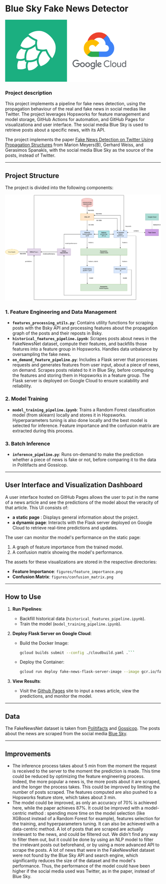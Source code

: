 # Blue Sky Fake News Detector

<img src="./img/logo.png" alt="Hopsworks Logo" width="200"> <img src="./img/google_cloud.webp" alt="Google Cloud Logo" width="200">

### Project description

This project implements a pipeline for fake news detection, using the propagation behaviour of the real and fake news in social medias like Twitter. The project leverages Hopsworks for feature management and model storage, GitHub Actions for automation, and GitHub Pages for visualizationa and user interface. The social media Blue Sky is used to retrieve posts about a specific news, with its API.

 The project implements the paper [Fake News Detection on Twitter Using Propagation
 Structures](https://link.springer.com/chapter/10.1007/978-3-030-61841-4_10) from Marion Meyers(B), Gerhard Weiss, and Gerasimos Spanakis, with the social media Blue Sky as the source of the posts, instead of Twitter.

---

## Project Structure

The project is divided into the following components:

![Project structure](/img/fake_news_project_structure.png)

### 1. **Feature Engineering and Data Management**
- **`features_processing_utils.py`**: Contains utility functions for scraping posts with the Bsky API and processing features about the propagation graph of the posts and their reposts in Bsky.
- **`historical_features_pipeline.ipynb`**: Scrapes posts about news in the FakeNewsNet dataset, compute their features, and backfills those features into a feature group in Hopsworks. Handles data unbalance by oversampling the fake news.
- **`on_demand_feature_pipeline.py`**:  Includes a Flask server that processes requests and generates features from user input, about a piece of news, on demand. Scrapes posts related to it in Blue Sky, before computing the features and storing them in Hopsworks in a feature group. The Flask server is deployed on Google Cloud to ensure scalability and reliability.

### 2. **Model Training**
- **`model_training_pipeline.ipynb`**: Trains a Random Forest classification model (from sklearn) locally and stores it in Hopsworks. Hyperparameters tuning is also done locally and the best model is selected for inference. Feature importance and the confusion matrix are extracted during this process.

### 3. **Batch Inference**
- **`inference_pipeline.py`**: Runs on-demand to make the prediction whether a piece of news is fake or not, before comparing it to the data in Politifacts and Gossicop.

---

## User Interface and Visualization Dashboard

A user interface hosted on GitHub Pages allows the user to put in the name of a news article and see the predictions of the model about the veracity of that article.
This UI consists of:
- **a static page** : Displays general information about the project.
- **a dynamic page**: Interacts with the Flask server deployed on Google Cloud to retrieve real-time predictions and updates.

The user can monitor the model's performance on the static page:
1. A graph of feature importance from the trained model.
2. A confusion matrix showing the model's performance.

The assets for these visualizations are stored in the respective directories:
- **Feature Importance**: `figures/feature_importance.png`
- **Confusion Matrix**: `figures/confusion_matrix.png`

---

## How to Use

1. **Run Pipelines**:
   - Backfill historical data (`historical_features_pipeline.ipynb`).
   - Train the model (`model_training_pipeline.ipynb`).

2. **Deploy Flask Server on Google Cloud**:
   - Build the Docker Image:
      ```bash 
      gcloud builds submit --config ./cloudbuild.yaml .```
   - Deploy the Container:
      ```bash 
      gcloud run deploy fake-news-flask-server-image --image gcr.io/fake-news-bsky-detection/fake-news-flask-server-image --platform managed --region europe-west2 --allow-unauthenticated --update-env-vars HOPSWORKS_API_KEY=[HOPSWORKS_API_KEY]```
  
3. **View Results**:
   - Visit the [Github Pages](https://celdot.github.io/fake_news_bsky_detector/) site to input a news article, view the predictions, and monitor the model.

---

## Data

The FakeNewsNet dataset is taken from [Politifacts](https://www.politifact.com/) and [Gossicop]( www.snopes.com.). The posts about the news are scraped from the social media [Blue Sky](https://bsky.app/).

---

## Improvements

- The inference process takes about 5 min from the moment the request is received to the server to the moment the prediction is made. This time could be reduced by optimizing the feature engineering process. Indeed, the more popular a news is, the more posts about it are scraped, and the longer the process takes. This could be improved by limiting the number of posts scraped. The features computed are also pushed to a Hopsworks feature store, which takes about 3 min.
- The model could be improved, as only an accuracy of 70% is achieved here, while the paper achieves 87%.
  It could be improved with a model-centric method : spending more time on the model selection (like XGBoost instead of a Random Forest for example), features selection for the training, and hyperparameters tuning.
  It can also be achieved with a data-centric method. A lot of posts that are scraped are actually irrelevant to the news, and could be filtered out. We didn't find any way to filter them out, but it could be done by using an NLP model to filter the irrelevant posts out beforehand, or by using a more advanced API to scrape the posts.
  A lot of news that were in the FakeNewsNet dataset were not found by the Blue Sky API and search engine, which significantly reduces the size of the dataset and the model's performance.
  Thus, the performance of the model could have been higher if the social media used was Twitter, as in the paper, instead of Blue Sky.


